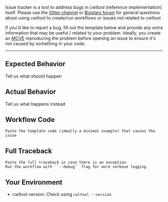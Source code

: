 Issue tracker is a tool to address bugs in cwltool (reference implementation) itself.
Please use the [Gitter channel](https://gitter.im/common-workflow-language/common-workflow-language) or [Biostars forum](https://www.biostars.org/) 
for general questions about using cwltool to create/run workflows or issues not related to cwltool.

If you'd like to report a bug, fill out the template below and provide
any extra information that may be useful / related to your problem.
Ideally, you create an [MCVE](http://stackoverflow.com/help/mcve) reproducing
the problem before opening an issue to ensure it's not caused by something in
your code.

---

## Expected Behavior
Tell us what should happen

## Actual Behavior
Tell us what happens instead

## Workflow Code
```
Paste the template code (ideally a minimal example) that causes the issue

```

## Full Traceback
```pytb
Paste the full traceback in case there is an exception
Run the workflow with ``--debug`` flag for more verbose logging 
```

## Your Environment
* cwltool version: 
Check using ``cwltool --version``
